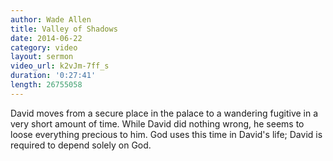 ```yaml
---
author: Wade Allen
title: Valley of Shadows
date: 2014-06-22
category: video
layout: sermon
video_url: k2vJm-7ff_s
duration: '0:27:41'
length: 26755058
---
```


David moves from a secure place in the palace to a wandering fugitive in a very short amount of time. While David did nothing wrong, he seems to loose everything precious to him. God uses this time in David's life; David is required to depend solely on God.
